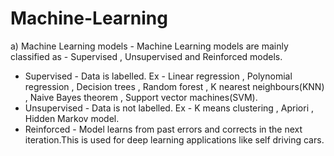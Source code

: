# Machine-Learning



a) Machine Learning models - Machine Learning models are mainly classified as - Supervised , Unsupervised and Reinforced models.
   * Supervised - Data is labelled.
      Ex - Linear regression , Polynomial regression , Decision trees , Random forest ,  K nearest neighbours(KNN) , Naive Bayes theorem ,            Support vector machines(SVM).
   * Unsupervised - Data is not labelled.
      Ex - K means clustering , Apriori , Hidden Markov model.
   * Reinforced - Model learns from past errors and corrects in the next iteration.This is used for deep learning applications like self        driving cars.
   

     
